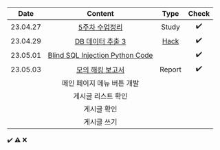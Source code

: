|Date|Content|Type|Check|
|:------:|:----------:|:---:|:---:|
|23.04.27|[5주차 수업정리](https://github.com/yws-318/Penetration-Testing/blob/main/Master%20Plan/Week%205/5%EC%A3%BC%EC%B0%A8%20%EC%88%98%EC%97%85%EC%A0%95%EB%A6%AC.md)|Study|✔️|
|23.04.29|[DB 데이터 추출 3](https://github.com/yws-318/Penetration-Testing/blob/main/Master%20Plan/Week%205/Hack/CTF/DB%20%EB%8D%B0%EC%9D%B4%ED%84%B0%20%EC%B6%94%EC%B6%9C%203.md)|[Hack](https://github.com/yws-318/Penetration-Testing/tree/main/Master%20Plan/Week%205/Hack)|✔️|
|23.05.01|[Blind SQL Injection Python Code](https://github.com/yws-318/Penetration-Testing/blob/main/Master%20Plan/Week%205/Hack/Blind%20SQL%20Injection%20Python%20Code.py)||✔️|
|23.05.03|[모의 해킹 보고서](https://github.com/yws-318/Penetration-Testing/blob/main/Master%20Plan/Week%205/Hack/%EB%AA%A8%EC%9D%98%20%ED%95%B4%ED%82%B9%20%EB%B3%B4%EA%B3%A0%EC%84%9C.docx)|Report|✔️|
||메인 페이지 메뉴 버튼 개발|||
||게시글 리스트 확인|||
||게시글 확인|||
||게시글 쓰기|||

✔️ ⚠️ ❌